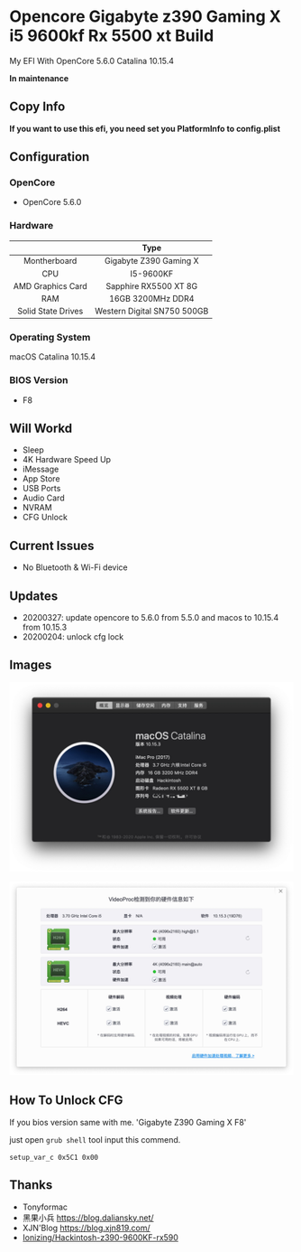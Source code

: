 # Opencore Gigabyte z390 Gaming X i5 9600kf Rx 5500 xt Build

My EFI With OpenCore 5.6.0 Catalina 10.15.4

**In maintenance**

## Copy Info

**If you want to use this efi, you need set you PlatformInfo to config.plist**

## Configuration

### OpenCore

- OpenCore 5.6.0

### Hardware

|                    |            Type             |
| :----------------: | :-------------------------: |
|    Montherboard    |   Gigabyte Z390 Gaming X    |
|        CPU         |          I5-9600KF          |
| AMD Graphics Card  |    Sapphire RX5500 XT 8G    |
|        RAM         |      16GB 3200MHz DDR4      |
| Solid State Drives | Western Digital SN750 500GB |

### Operating System

macOS Catalina 10.15.4

### BIOS Version

- F8

## Will Workd

- Sleep
- 4K Hardware Speed Up
- iMessage
- App Store
- USB Ports
- Audio Card
- NVRAM
- CFG Unlock

## Current Issues

- No Bluetooth & Wi-Fi device

## Updates
- 20200327: update opencore to 5.6.0 from 5.5.0 and macos to 10.15.4 from 10.15.3
- 20200204: unlock cfg lock

## Images

![](/img/Xnip2020-02-04_16-16-37.jpg)

![](/img/Xnip2020-02-04_16-15-20.jpg)

## How To Unlock CFG

If you bios version same with me. 'Gigabyte Z390 Gaming X F8'

just open `grub shell` tool input this commend.

```grub
setup_var_c 0x5C1 0x00
```

## Thanks

- Tonyformac
- 黑果小兵 https://blog.daliansky.net/
- XJN'Blog https://blog.xjn819.com/
- [Ionizing/Hackintosh-z390-9600KF-rx590](https://github.com/Ionizing/Hackintosh-z390-9600KF-rx590)
